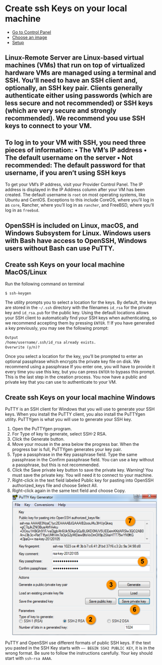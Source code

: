 # Create ssh Keys on your local machine
* [Go to Control Panel](#Go-to-Control-Panel)
* [Choose an image](#Choose-an-image)
* [Setup](#Setup)

Linux-Remote Server are Linux-based virtual machines (VMs) that run on top of virtualized hardware
VMs are managed using a terminal and SSH. You’ll need to have an SSH client and, optionally, an SSH key pair. Clients generally authenticate either using passwords (which are less secure and not recommended) or SSH keys (which are very secure and strongly recommended).
We recommend you use SSH keys to connect to your VM.
---
To log in to your VM with SSH, you need three pieces of information:
•	The VM’s IP address
•	The default username on the server
•	Not recommended: The default password for that username, if you aren’t using SSH keys
---
To get your VM’s IP address, visit your Provider Control Panel. The IP address is displayed in the IP Address column after your VM has been created.
The default username is `root` on most operating systems, like Ubuntu and CentOS. Exceptions to this include CoreOS, where you’ll log in as `core`, Rancher, where you’ll log in as `rancher`, and FreeBSD, where you’ll log in as `freebsd`.

OpenSSH is included on Linux, macOS, and Windows Subsystem for Linux.
Windows users with Bash have access to OpenSSH, Windows users without Bash can use PuTTY.
---

## Create ssh Keys on your local machine MacOS/Linux
Run the following command on terminal
```
$ ssh-keygen
```
The utility prompts you to select a location for the keys. 
By default, the keys are stored in the `~/.ssh` directory with the filenames `id_rsa` for the private key and `id_rsa.pub` for the public key. 
Using the default locations allows your SSH client to automatically find your SSH keys when authenticating, so we recommend accepting them by pressing `ENTER`.
!! If you have generated a key previously, you may see the following prompt:
```
Output
/home/username/.ssh/id_rsa already exists.
Overwrite (y/n)?
```
Once you select a location for the key, you’ll be prompted to enter an optional passphrase which encrypts the private key file on disk. We recommend using a passphrase
If you enter one, you will have to provide it every time you use this key, but you can press `ENTER` to bypass this prompt.
This is the last step in the creation process.
You now have a public and private key that you can use to authenticate to your VM.

## Create ssh Keys on your local machine Windows

PuTTY is an SSH client for Windows that you will use to generate your SSH keys.
When you install the PuTTY client, you also install the PuTTYgen utility. PuTTYgen is what you will use to generate your SSH key.
1. Open the PuTTYgen program.
2. For Type of key to generate, select SSH-2 RSA.
3. Click the Generate button.
4. Move your mouse in the area below the progress bar. When the progress bar is full, PuTTYgen generates your key pair.
5. Type a passphrase in the Key passphrase field. Type the same passphrase in the Confirm passphrase field. You can use a key without a passphrase, but this is not recommended.
6. Click the Save private key button to save the private key. Warning! You must save the private key. You will need it to connect to your machine.
7. Right-click in the text field labeled Public key for pasting into OpenSSH authorized_keys file and choose Select All.
8. Right-click again in the same text field and choose Copy.
![Image1](./images/image1.png)

PuTTY and OpenSSH use different formats of public SSH keys. If the text you pasted in the SSH Key starts with `—— BEGIN SSH2 PUBLIC KEY`, it is in the wrong format. Be sure to follow the instructions carefully. Your key should start with `ssh-rsa AAAA`.
